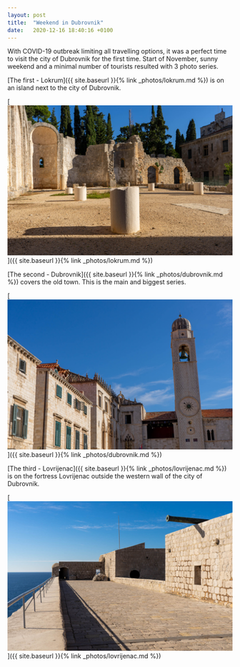 ```yaml
---
layout: post
title:  "Weekend in Dubrovnik"
date:   2020-12-16 18:40:16 +0100
---
```


With COVID-19 outbreak limiting all travelling options, it was a perfect time to visit the city of Dubrovnik for the first time.
Start of November, sunny weekend and a minimal number of tourists resulted with 3 photo series.

[The first - Lokrum]({{ site.baseurl }}{% link _photos/lokrum.md %}) is on an island next to the city of Dubrovnik.

[![Lokrum](/images/photos/lokrum/lokrum-9.jpg)]({{ site.baseurl }}{% link _photos/lokrum.md %})

[The second - Dubrovnik]({{ site.baseurl }}{% link _photos/dubrovnik.md %}) covers the old town. This is the main and biggest series.

[![Dubrovnik](/images/photos/dubrovnik/dubrovnik-15.jpg)]({{ site.baseurl }}{% link _photos/dubrovnik.md %})

[The third - Lovrijenac]({{ site.baseurl }}{% link _photos/lovrijenac.md %}) is on the fortress Lovrijenac outside the western wall of the city of Dubrovnik.

[![Lovrijenac](/images/photos/lovrijenac/lovrijenac-4.jpg)]({{ site.baseurl }}{% link _photos/lovrijenac.md %})
